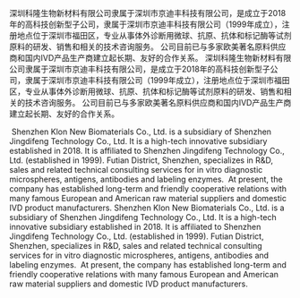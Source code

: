 深圳科隆生物新材料有限公司隶属于深圳市京迪丰科技有限公司，是成立于2018年的高科技创新型子公司，隶属于深圳市京迪丰科技有限公司（1999年成立），注册地点位于深圳市福田区，专业从事体外诊断用微球、抗原、抗体和标记酶等试剂原料的研发、销售和相关的技术咨询服务。 
      公司目前已与多家欧美著名原料供应商和国内IVD产品生产商建立起长期、友好的合作关系。 深圳科隆生物新材料有限公司隶属于深圳市京迪丰科技有限公司，是成立于2018年的高科技创新型子公司，隶属于深圳市京迪丰科技有限公司（1999年成立），注册地点位于深圳市福田区，专业从事体外诊断用微球、抗原、抗体和标记酶等试剂原料的研发、销售和相关的技术咨询服务。
      公司目前已与多家欧美著名原料供应商和国内IVD产品生产商建立起长期、友好的合作关系。



​	Shenzhen Klon New Biomaterials Co., Ltd. is a subsidiary of Shenzhen Jingdifeng Technology Co., Ltd. It is a high-tech innovative subsidiary established in 2018. It is affiliated to Shenzhen Jingdifeng Technology Co., Ltd. (established in 1999). Futian District, Shenzhen, specializes in R&D, sales and related technical consulting services for in vitro diagnostic microspheres, antigens, antibodies and labeling enzymes.
​      At present, the company has established long-term and friendly cooperative relations with many famous European and American raw material suppliers and domestic IVD product manufacturers. Shenzhen Klon New Biomaterials Co., Ltd. is a subsidiary of Shenzhen Jingdifeng Technology Co., Ltd. It is a high-tech innovative subsidiary established in 2018. It is affiliated to Shenzhen Jingdifeng Technology Co., Ltd. (established in 1999). Futian District, Shenzhen, specializes in R&D, sales and related technical consulting services for in vitro diagnostic microspheres, antigens, antibodies and labeling enzymes.
​      At present, the company has established long-term and friendly cooperative relations with many famous European and American raw material suppliers and domestic IVD product manufacturers.
